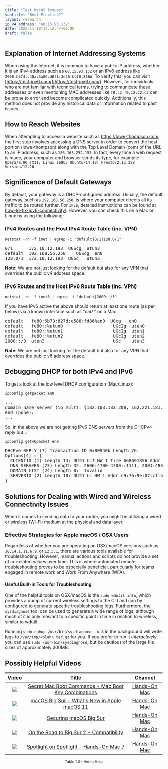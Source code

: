```yaml
---
title: "Test MacOS Issues"
subtitle: "Best Practice?"
layout: research
ip_v4_address: "60.15.93.132"
date: 2023-11-18T17:12:47+00:00
draft: false
---
```


## Explanation of Internet Addressing Systems

When using the Internet, it is common to have a public IP address, whether it is an IPv4 address such as ```60.15.93.132``` or an IPv6 address like ```2000:b674:c40a:5a06:d0f1:3e26:bbf8:816d```. To verify this, you can visit [https://test-ipv6.com/](https://test-ipv6.com/). However, for individuals who are not familiar with technical terms, trying to communicate these addresses or even mentioning MAC addresses like ```f8:c2:f0:12:22:c2``` can be prone to error and become complicated quickly. Additionally, this method does not provide any historical data or information related to past issues.
## How to Reach Websites
When attempting to access a website such as https://lowe-thompson.com, the first step involves accessing a DNS server in order to convert the host portion (lowe-thompson) along with the Top Level Domain (com) of the URL to an IP address, such as ```186.163.252.153```. In fact, every time a web request is made, your computer and browser sends its type, for example: <br>```Opera/9.80 (X11; Linux i686; Ubuntu/14.10) Presto/2.12.388 Version/12.16```
## Significance of Default Gateways
By default, your gateway is a DHCP-configured address. Usually, the default gateway, such as ```192.168.56.250```, is where your computer directs all its traffic to be routed further. For ```IPv6```, detailed instructions can be found at [how-to-fix-ipv6-connectivity/](/blog/how-to-fix-ipv6-connectivity/). However, you can check this on a Mac or Linux by using the following: <br>
### IPv4 Routes and the Host IPv4 Route Table (inc. VPN)
```netstat -rn -f inet | egrep -i "default|0/1|128.0/1"```

<pre>
0/1      172.18.12.193  UGScg  utun3
default  192.168.56.250    UGScg  en0
128.0/1  172.18.12.193  UGSc   utun3</pre>

**Note:** We are not just looking for the default but also for any VPN that overrides the public v4 address space.

### IPv6 Routes and the Host IPv6 Route Table (inc. VPN)
```netstat -rn -f inet6 | egrep -i "default|2000::/3"```

If you have IPv6 active the above should return at least one route (as per below) via a known interface such as "_en0_ " on a Mac. 

<pre>
default   fe80:6b73:827d:e588:fd86%en0  UGcg   en0
default   fe80::%utun0                   UGcIg  utun0
default   fe80::%utun1                   UGcIg  utun1
default   fe80::%utun2                   UGcIg  utun2
2000::/3  utun3                          USc    utun3</pre>

**Note:** We are not just looking for the default but also for any VPN that overrides the public v6 address space.
<br>

## Debugging DHCP for both IPv4 and IPv6

To get a look at the low level DHCP configuration (Mac/Linux): 

```ipconfig getpacket en0```

<pre>
...
domain_name_server (ip_mult): {182.103.133.208, 162.221.181.161}
end (none):
...</pre>

So, in the above we are not getting IPv6 DNS servers from the DHCPv4 reply but...

```ipconfig getv6packet en0```

<pre>
DHCPv6 REPLY (7) Transaction ID 0x80940b Length 76
Options[4] = {
  CLIENTID (1) Length 14: DUID LLT HW 1 Time 668691856 Addr f8:c2:f0:12:22:c2
  DNS_SERVERS (23) Length 32: 2606:4700:4700::1111, 2001:4860:4860::8844
  DOMAIN_LIST (24) Length 0:  Invalid
  SERVERID (2) Length 10: DUID LL HW 1 Addr c9:76:9e:07:cf:53
}</pre>




## Solutions for Dealing with Wired and Wireless Connectivity Issues
When it comes to sending data to your router, you might be utilizing a wired or wireless (Wi-Fi) medium at the physical and data layer.
### Effective Strategies for Apple macOS / OSX Users
Regardless of whether you are operating on OSX/macOS versions such as `10.14.1`, `11.6.9`, or `12.3.1`, there are various tools available for troubleshooting. However, manual actions and scripts do not provide a set of correlated values over time. This is where automated remote troubleshooting proves to be especially beneficial, particularly for teams engaged in remote work and Work From Anywhere (WFA).
#### Useful Built-in Tools for Troubleshooting
One of the helpful tools on OSX/macOS is the `sudo wdutil info`, which provides a dump of current wireless settings to the CLI and can be configured to generate specific troubleshooting logs. Furthermore, the `sysdiagnose` tool can be used to generate a wide range of logs, although much of it is only relevant to a specific point in time in relation to wireless, similar to wdutil.

Running `sudo nohup /usr/bin/sysdiagnose -u &` in the background will write logs to `/var/tmp/<blah>.tar.gz` for you. If you prefer to run it *interactively*, you can use `sudo /usr/bin/sysdiagnose`, but be cautious of the large file sizes of approximately 300MB.
## Possibly Helpful Videos

<link href="/plugins/lity/css/lity.min.css" rel="stylesheet">
<script src="/plugins/lity/js/lity.min.js"></script>
<div class="table1-start"></div>

|Video | Title | Channel |
| :---: | :---: | :---: |
|<a href="https://www.youtube.com/watch?v=VwNYWAxHCgM" data-lity><img src="https://i.ytimg.com/vi/VwNYWAxHCgM/default.jpg" class="img-fluid"></a>|<a href="https://www.youtube.com/watch?v=VwNYWAxHCgM" data-lity>Secret Mac Boot Commands - Mac Boot Key Combinations</a>|<a target="_blank" href="https://www.youtube.com/channel/UCg43DP8MdHVcl4rFK_delBg" >Hands-On Mac</a>|
|<a href="https://www.youtube.com/watch?v=JMKi6o9kaZI" data-lity><img src="https://i.ytimg.com/vi/JMKi6o9kaZI/default.jpg" class="img-fluid"></a>|<a href="https://www.youtube.com/watch?v=JMKi6o9kaZI" data-lity>macOS Big Sur - What&#39;s New in Apple macOS 11</a>|<a target="_blank" href="https://www.youtube.com/channel/UCg43DP8MdHVcl4rFK_delBg" >Hands-On Mac</a>|
|<a href="https://www.youtube.com/watch?v=7KdhJimuhNw" data-lity><img src="https://i.ytimg.com/vi/7KdhJimuhNw/default.jpg" class="img-fluid"></a>|<a href="https://www.youtube.com/watch?v=7KdhJimuhNw" data-lity>Securing macOS Big Sur</a>|<a target="_blank" href="https://www.youtube.com/channel/UCg43DP8MdHVcl4rFK_delBg" >Hands-On Mac</a>|
|<a href="https://www.youtube.com/watch?v=HEbK-Tignuc" data-lity><img src="https://i.ytimg.com/vi/HEbK-Tignuc/default.jpg" class="img-fluid"></a>|<a href="https://www.youtube.com/watch?v=HEbK-Tignuc" data-lity>On the Road to Big Sur 2 - Compatibility</a>|<a target="_blank" href="https://www.youtube.com/channel/UCg43DP8MdHVcl4rFK_delBg" >Hands-On Mac</a>|
|<a href="https://www.youtube.com/watch?v=RslZ4W1EPqk" data-lity><img src="https://i.ytimg.com/vi/RslZ4W1EPqk/default.jpg" class="img-fluid"></a>|<a href="https://www.youtube.com/watch?v=RslZ4W1EPqk" data-lity>Spotlight on Spotlight - Hands-On Mac 7</a>|<a target="_blank" href="https://www.youtube.com/channel/UCg43DP8MdHVcl4rFK_delBg" >Hands-On Mac</a>|

<center><small>Table 1.0 - Video Help</small></center>
 <br>
<div class="table1-end"></div>
<script type="text/javascript">
(function() {
    $('div.table1-start').nextUntil('div.table1-end', 'table').addClass('table thead-dark table-striped table-responsive rounded').attr('id', 't1');
    $('#t1').find('thead').addClass('thead-dark');
})();
</script>

